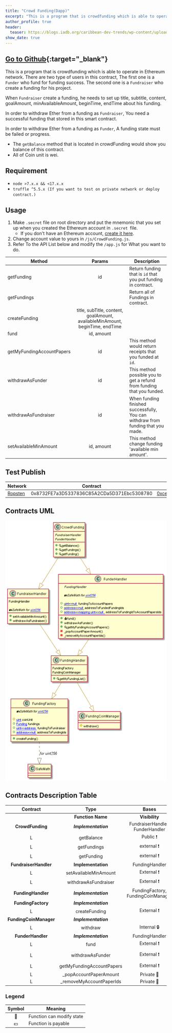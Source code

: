 ```yaml
---
title: "Crowd Funding(Dapp)"
excerpt: "This is a program that is crowdfunding which is able to operate in Ethereum network. There are two type  of users in this contract, The first one is a `Funder` who fund for funding success. The second one is a `Fundraiser` who create a funding for his project."
author_profile: true
header:
  teaser: https://blogs.iadb.org/caribbean-dev-trends/wp-content/uploads/sites/34/2017/12/Blockchain1.jpg
show_date: true
---
```


## [Go to Github](https://github.com/0vollov0/crowd-funding/tree/master){:target="_blank"}

This is a program that is crowdfunding which is able to operate in Ethereum network. There are two type  of users in this contract, The first one is a `Funder` who fund for funding success. The second one is a `Fundraiser` who create a funding for his project.

When `Fundraiser` create a funding, he needs to set up title, subtitle, content, goalAmount, minAvailableAmount, beginTime, endTime about his funding.

In order to withdraw Ether from a funding as `Fundraiser`, You need a successful funding that stored in this smart contract.

In order to withdraw Ether from a funding as `Funder`, A funding state must be failed or progress.

* The `getBalance` method that is located in crowdFunding would show you balance of this contract.
* All of Coin unit is wei.

## Requirement

* `node >7.x.x && <17.x.x`
* `truffle ^5.5.x (If you want to test on private network or deploy contract.)`


## Usage

1. Make `.secret` file on root directory and put the mnemonic that you set up when you created the Ethereum account in `.secret `file.
    * If you don't have an Ethereum account, [create it here](https://metamask.io/).
2. Change account value to yours in `/js/CrowdFunding.js`.
3. Refer To the  API List below and modify the `/app.js` for What you want to do.

|Method|Params|Description|
|---|:---:|---|
| getFunding | id | Return funding that is `id` that you put funding in contract. |
| getFundings | | Return all of Fundings in contract. |
| createFunding | title, subTitle, content, goalAmount, availableMinAmount, beginTime, endTime | |
| fund | id, amount |  |
| getMyFundingAccountPapers | id | This method would return receipts that you funded at `id`. |
| withdrawAsFunder | id | This method possible  you to get a refund from funding that you funded. |
| withdrawAsFundraiser | id | When funding finished successfully, You can withdraw from funding that you made. |
| setAvailableMinAmount | id, amount | This method change funding 'available min amount'. |


## Test Publish


|Network|Contract|Txn Hash|
|---|---|---|
|[Ropsten](https://ropsten.etherscan.io/address/0x8732FE7a3D5337836C85A2CDa5D371Ebc5308780)|0x8732FE7a3D5337836C85A2CDa5D371Ebc5308780|[0xce227e8679e93e5ed3929d4fb40a9e5c1bbfc969941906ff7c832f72af3950c7](https://ropsten.etherscan.io/tx/0xce227e8679e93e5ed3929d4fb40a9e5c1bbfc969941906ff7c832f72af3950c7)|

## Contracts UML

![UML](https://github.com/0vollov0/crowd-funding/blob/master/uml/@solidity_uml.png?raw=true)

## Contracts Description Table

|  Contract  |         Type        |       Bases      |                  |                 |
|:----------:|:-------------------:|:----------------:|:----------------:|:---------------:|
|          |  **Function Name**  |  **Visibility**  |  **Mutability**  |  **Modifiers**  |
| **CrowdFunding** | ***Implementation*** | FundraiserHandler, FunderHandler |||
| L  | getBalance | Public ❗️  |   |NO❗️ |
| L  | getFundings | external ❗️  | 🛑  |NO❗️ |
| L  | getFunding | external ❗️  |  🛑 |NO❗️ |
| **FundraiserHandler** | ******Implementation****** | FundingHandler |||
|  L | setAvailableMinAmount | External ❗️ | 🛑  | ownerOfFunding |
|  L | withdrawAsFundraiser | External ❗️ | 🛑  | fundingSucceeded |
| **FundingHandler** | ***Implementation*** | FundingFactory, FundingCoinManager |||
| **FundingFactory** | ***Implementation*** |  |||
 | L  | createFunding | External ❗️ | 🛑  |NO❗️ |
| **FundingCoinManager** | ***Implementation*** |  |||
 | L  | withdraw | Internal 🔒 | 🛑  | |
| **FunderHandler** | ***Implementation*** | FundingHandler |||
| L  | fund | External ❗️ |  💵 | availableFund |
| L  | withdrawAsFunder | External ❗️ | 🛑  | funded fundingInProgressOrFailed |
| L  | getMyFundingAccountPapers | External ❗️  |  |NO❗️ |
| L  | _popAccountPaperAmount | Private 🔐 | 🛑  | |
| L  | _removeMyAccountPaperIds | Private 🔐 | 🛑  | |


### Legend

|  Symbol  |  Meaning  |
|:--------:|-----------|
|    🛑    | Function can modify state |
|    💵    | Function is payable |
